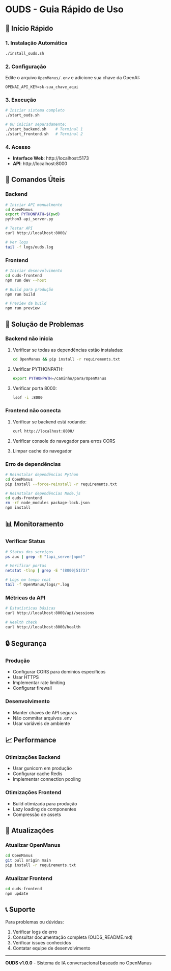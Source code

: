 # OUDS - Guia Rápido de Uso

## 🚀 Início Rápido

### 1. Instalação Automática
```bash
./install_ouds.sh
```

### 2. Configuração
Edite o arquivo `OpenManus/.env` e adicione sua chave da OpenAI:
```env
OPENAI_API_KEY=sk-sua_chave_aqui
```

### 3. Execução
```bash
# Iniciar sistema completo
./start_ouds.sh

# OU iniciar separadamente:
./start_backend.sh    # Terminal 1
./start_frontend.sh   # Terminal 2
```

### 4. Acesso
- **Interface Web**: http://localhost:5173
- **API**: http://localhost:8000

## 🔧 Comandos Úteis

### Backend
```bash
# Iniciar API manualmente
cd OpenManus
export PYTHONPATH=$(pwd)
python3 api_server.py

# Testar API
curl http://localhost:8000/

# Ver logs
tail -f logs/ouds.log
```

### Frontend
```bash
# Iniciar desenvolvimento
cd ouds-frontend
npm run dev --host

# Build para produção
npm run build

# Preview da build
npm run preview
```

## 🐛 Solução de Problemas

### Backend não inicia
1. Verificar se todas as dependências estão instaladas:
   ```bash
   cd OpenManus && pip install -r requirements.txt
   ```

2. Verificar PYTHONPATH:
   ```bash
   export PYTHONPATH=/caminho/para/OpenManus
   ```

3. Verificar porta 8000:
   ```bash
   lsof -i :8000
   ```

### Frontend não conecta
1. Verificar se backend está rodando:
   ```bash
   curl http://localhost:8000/
   ```

2. Verificar console do navegador para erros CORS

3. Limpar cache do navegador

### Erro de dependências
```bash
# Reinstalar dependências Python
cd OpenManus
pip install --force-reinstall -r requirements.txt

# Reinstalar dependências Node.js
cd ouds-frontend
rm -rf node_modules package-lock.json
npm install
```

## 📊 Monitoramento

### Verificar Status
```bash
# Status dos serviços
ps aux | grep -E "(api_server|npm)"

# Verificar portas
netstat -tlnp | grep -E "(8000|5173)"

# Logs em tempo real
tail -f OpenManus/logs/*.log
```

### Métricas da API
```bash
# Estatísticas básicas
curl http://localhost:8000/api/sessions

# Health check
curl http://localhost:8000/health
```

## 🔒 Segurança

### Produção
- Configurar CORS para domínios específicos
- Usar HTTPS
- Implementar rate limiting
- Configurar firewall

### Desenvolvimento
- Manter chaves de API seguras
- Não commitar arquivos .env
- Usar variáveis de ambiente

## 📈 Performance

### Otimizações Backend
- Usar gunicorn em produção
- Configurar cache Redis
- Implementar connection pooling

### Otimizações Frontend
- Build otimizada para produção
- Lazy loading de componentes
- Compressão de assets

## 🔄 Atualizações

### Atualizar OpenManus
```bash
cd OpenManus
git pull origin main
pip install -r requirements.txt
```

### Atualizar Frontend
```bash
cd ouds-frontend
npm update
```

## 📞 Suporte

Para problemas ou dúvidas:
1. Verificar logs de erro
2. Consultar documentação completa (OUDS_README.md)
3. Verificar issues conhecidos
4. Contatar equipe de desenvolvimento

---

**OUDS v1.0.0** - Sistema de IA conversacional baseado no OpenManus

